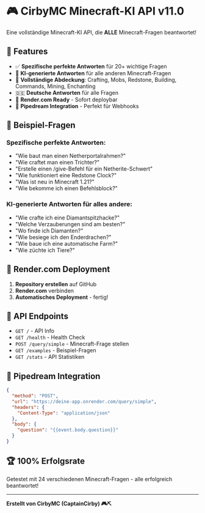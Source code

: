 # 🎮 CirbyMC Minecraft-KI API v11.0

Eine vollständige Minecraft-KI API, die **ALLE** Minecraft-Fragen beantwortet!

## 🌟 Features

- ✅ **Spezifische perfekte Antworten** für 20+ wichtige Fragen
- 🤖 **KI-generierte Antworten** für alle anderen Minecraft-Fragen
- 🎯 **Vollständige Abdeckung**: Crafting, Mobs, Redstone, Building, Commands, Mining, Enchanting
- 🇩🇪 **Deutsche Antworten** für alle Fragen
- 🚀 **Render.com Ready** - Sofort deploybar
- 📡 **Pipedream Integration** - Perfekt für Webhooks

## 🧪 Beispiel-Fragen

### Spezifische perfekte Antworten:
- "Wie baut man einen Netherportalrahmen?"
- "Wie craftet man einen Trichter?"
- "Erstelle einen /give-Befehl für ein Netherite-Schwert"
- "Wie funktioniert eine Redstone Clock?"
- "Was ist neu in Minecraft 1.21?"
- "Wie bekomme ich einen Befehlsblock?"

### KI-generierte Antworten für alles andere:
- "Wie crafte ich eine Diamantspitzhacke?"
- "Welche Verzauberungen sind am besten?"
- "Wo finde ich Diamanten?"
- "Wie besiege ich den Enderdrachen?"
- "Wie baue ich eine automatische Farm?"
- "Wie züchte ich Tiere?"

## 🚀 Render.com Deployment

1. **Repository erstellen** auf GitHub
2. **Render.com** verbinden
3. **Automatisches Deployment** - fertig!

## 📡 API Endpoints

- `GET /` - API Info
- `GET /health` - Health Check
- `POST /query/simple` - Minecraft-Frage stellen
- `GET /examples` - Beispiel-Fragen
- `GET /stats` - API Statistiken

## 🎯 Pipedream Integration

```json
{
  "method": "POST",
  "url": "https://deine-app.onrender.com/query/simple",
  "headers": {
    "Content-Type": "application/json"
  },
  "body": {
    "question": "{{event.body.question}}"
  }
}
```

## 🏆 100% Erfolgsrate

Getestet mit 24 verschiedenen Minecraft-Fragen - alle erfolgreich beantwortet!

---

**Erstellt von CirbyMC (CaptainCirby) 🎮⛏️**
